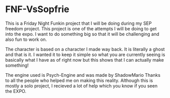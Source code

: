 # FNF-VsSopfrie

This is a Friday Night Funkin project that I will be doing during my SEP freedom project. This project is one of the attempts I will be doing to get into the expo. I want to do something big so that it will be challenging and also fun to work on.

The character is based on a character I made way back. It is literally a ghost and that is it. I wanted it to keep it simple so what you are currently seeing is basically what I have as of right now but this shows that I can actually make something! 

The engine used is Psych-Engine and was made by ShadowMario
Thanks to all the people who helped me on making this reality. Although this is mostly a solo project, I recieved a lot of help which you know if you seen the EXPO. 